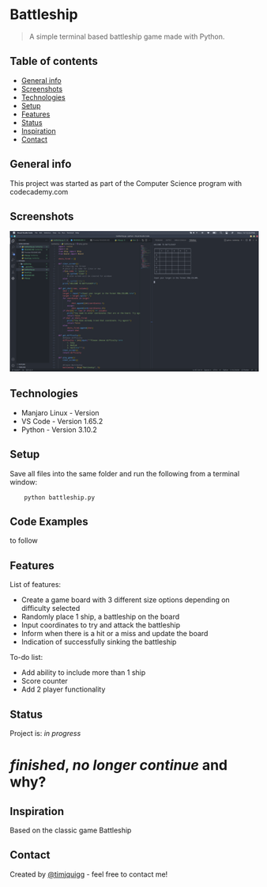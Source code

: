 # Battleship
> A simple terminal based battleship game made with Python.

## Table of contents
* [General info](#general-info)
* [Screenshots](#screenshots)
* [Technologies](#technologies)
* [Setup](#setup)
* [Features](#features)
* [Status](#status)
* [Inspiration](#inspiration)
* [Contact](#contact)

## General info
This project was started as part of the Computer Science program with codecademy.com

## Screenshots
![Example screenshot](./Screenshot.png)

## Technologies
* Manjaro Linux - Version
* VS Code - Version 1.65.2
* Python - Version 3.10.2

## Setup
Save all files into the same folder and run the following from a terminal window:
```console
    python battleship.py
```

## Code Examples
to follow

## Features
List of features:
* Create a game board with 3 different size options depending on difficulty selected
* Randomly place 1 ship, a battleship on the board
* Input coordinates to try and attack the battleship
* Inform when there is a hit or a miss and update the board
* Indication of successfully sinking the battleship

To-do list:
* Add ability to include more than 1 ship
* Score counter
* Add 2 player functionality

## Status
Project is: _in progress_
# _finished_, _no longer continue_ and why?

## Inspiration
Based on the classic game Battleship

## Contact
Created by [@timjquigg](https://github.com/timjquigg) - feel free to contact me!